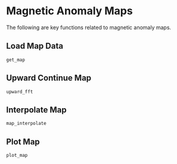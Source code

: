 # Magnetic Anomaly Maps

The following are key functions related to magnetic anomaly maps.

## Load Map Data

```@docs
get_map
```

## Upward Continue Map

```@docs
upward_fft
```

## Interpolate Map

```@docs
map_interpolate
```

## Plot Map

```@docs
plot_map
```
